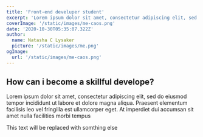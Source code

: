 ```yaml
---
title: 'Front-end develuper student'
excerpt: 'Lorem ipsum dolor sit amet, consectetur adipiscing elit, sed do eiusmod tempor incididunt ut labore et dolore magna aliqua. Praesent elementum facilisis leo vel fringilla est ullamcorper eget. At imperdiet dui accumsan sit amet nulla facilities morbi tempus.'
coverImage: '/static/images/me-caos.png'
date: '2020-10-30T05:35:07.322Z'
author:
  name: Natasha C Lysaker
  picture: '/static/images/me.png'
ogImage:
  url: '/static/images/me-caos.png'
---
```


## How can i become a skillful develope?

 Lorem ipsum dolor sit amet, consectetur adipiscing elit, sed do eiusmod tempor incididunt ut labore et dolore magna aliqua. Praesent elementum facilisis leo vel fringilla est ullamcorper eget. At imperdiet dui accumsan sit amet nulla facilities morbi tempus

 This text will be replaced with somthing else 